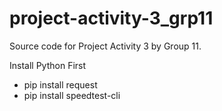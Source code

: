 # project-activity-3_grp11
Source code for Project Activity 3 by Group 11. 

Install Python First

- pip install request
- pip install speedtest-cli
